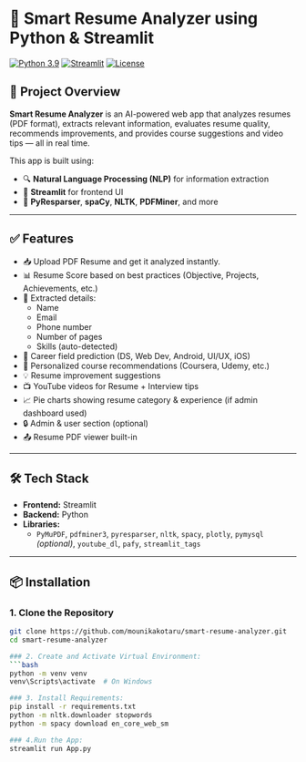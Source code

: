 # 📄 Smart Resume Analyzer using Python & Streamlit

[![Python 3.9](https://img.shields.io/badge/Python-3.9-blue.svg)](https://www.python.org/downloads/release/python-390/)
[![Streamlit](https://img.shields.io/badge/Framework-Streamlit-orange.svg)](https://streamlit.io/)
[![License](https://img.shields.io/badge/License-MIT-green.svg)](LICENSE)

## 🚀 Project Overview

**Smart Resume Analyzer** is an AI-powered web app that analyzes resumes (PDF format), extracts relevant information, evaluates resume quality, recommends improvements, and provides course suggestions and video tips — all in real time.

This app is built using:
- 🔍 **Natural Language Processing (NLP)** for information extraction
- 🎨 **Streamlit** for frontend UI
- 🧠 **PyResparser**, **spaCy**, **NLTK**, **PDFMiner**, and more

---

## ✅ Features

- 📥 Upload PDF Resume and get it analyzed instantly.
- 📊 Resume Score based on best practices (Objective, Projects, Achievements, etc.)
- 🧠 Extracted details:
  - Name
  - Email
  - Phone number
  - Number of pages
  - Skills (auto-detected)
- 🎯 Career field prediction (DS, Web Dev, Android, UI/UX, iOS)
- 🧾 Personalized course recommendations (Coursera, Udemy, etc.)
- 💡 Resume improvement suggestions
- 📺 YouTube videos for Resume + Interview tips
- 📈 Pie charts showing resume category & experience (if admin dashboard used)
- 🔒 Admin & user section (optional)
- 📤 Resume PDF viewer built-in

---

## 🛠 Tech Stack

- **Frontend:** Streamlit
- **Backend:** Python
- **Libraries:**
  - `PyMuPDF`, `pdfminer3`, `pyresparser`, `nltk`, `spacy`, `plotly`, `pymysql` *(optional)*, `youtube_dl`, `pafy`, `streamlit_tags`

---

## 📦 Installation

### 1. Clone the Repository
```bash
git clone https://github.com/mounikakotaru/smart-resume-analyzer.git
cd smart-resume-analyzer

### 2. Create and Activate Virtual Environment:
```bash
python -m venv venv
venv\Scripts\activate  # On Windows

### 3. Install Requirements:
pip install -r requirements.txt
python -m nltk.downloader stopwords
python -m spacy download en_core_web_sm

### 4.Run the App:
streamlit run App.py


